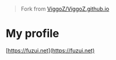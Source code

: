 >Fork from [ViggoZ/ViggoZ.github.io](https://github.com/ViggoZ/ViggoZ.github.io)

# My profile

[https://fuzui.net](https://fuzui.net)

